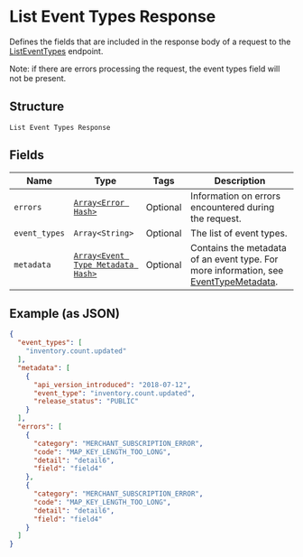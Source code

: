 
# List Event Types Response

Defines the fields that are included in the response body of
a request to the [ListEventTypes](../../doc/api/events.md#list-event-types) endpoint.

Note: if there are errors processing the request, the event types field will not be
present.

## Structure

`List Event Types Response`

## Fields

| Name | Type | Tags | Description |
|  --- | --- | --- | --- |
| `errors` | [`Array<Error Hash>`](../../doc/models/error.md) | Optional | Information on errors encountered during the request. |
| `event_types` | `Array<String>` | Optional | The list of event types. |
| `metadata` | [`Array<Event Type Metadata Hash>`](../../doc/models/event-type-metadata.md) | Optional | Contains the metadata of an event type. For more information, see [EventTypeMetadata](entity:EventTypeMetadata). |

## Example (as JSON)

```json
{
  "event_types": [
    "inventory.count.updated"
  ],
  "metadata": [
    {
      "api_version_introduced": "2018-07-12",
      "event_type": "inventory.count.updated",
      "release_status": "PUBLIC"
    }
  ],
  "errors": [
    {
      "category": "MERCHANT_SUBSCRIPTION_ERROR",
      "code": "MAP_KEY_LENGTH_TOO_LONG",
      "detail": "detail6",
      "field": "field4"
    },
    {
      "category": "MERCHANT_SUBSCRIPTION_ERROR",
      "code": "MAP_KEY_LENGTH_TOO_LONG",
      "detail": "detail6",
      "field": "field4"
    }
  ]
}
```

